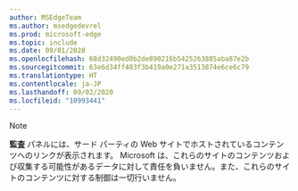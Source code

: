 ```yaml
---
author: MSEdgeTeam
ms.author: msedgedevrel
ms.prod: microsoft-edge
ms.topic: include
ms.date: 09/01/2020
ms.openlocfilehash: 68d32490ed0b2de890216b5425263885aba87e2b
ms.sourcegitcommit: 63e6d34ff483f3b419a0e271a3513874e6ce6c79
ms.translationtype: HT
ms.contentlocale: ja-JP
ms.lasthandoff: 09/02/2020
ms.locfileid: "10993441"
---
```

> [!NOTE]
> **監査** パネルには、サード パーティの Web サイトでホストされているコンテンツへのリンクが表示されます。  Microsoft は、これらのサイトのコンテンツおよび収集する可能性があるデータに対して責任を負いません。また、これらのサイトのコンテンツに対する制御は一切行いません。  
> 

<!-- image links -->  

<!-- links -->  
